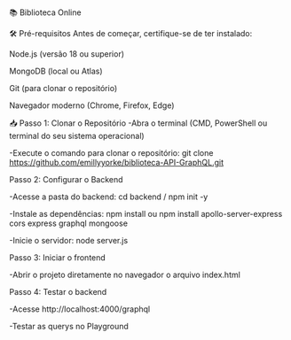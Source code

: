 📚 Biblioteca Online 

🛠 Pré-requisitos
Antes de começar, certifique-se de ter instalado:

Node.js (versão 18 ou superior)

MongoDB (local ou Atlas)

Git (para clonar o repositório)

Navegador moderno (Chrome, Firefox, Edge)

📥 Passo 1: Clonar o Repositório
-Abra o terminal (CMD, PowerShell ou terminal do seu sistema operacional)

-Execute o comando para clonar o repositório: git clone https://github.com/emillyyorke/biblioteca-API-GraphQL.git

Passo 2: Configurar o Backend

-Acesse a pasta do backend: cd backend / npm init -y

-Instale as dependências: npm install ou npm install apollo-server-express cors express graphql mongoose

-Inicie o servidor: node server.js

Passo 3: Iniciar o frontend

-Abrir o projeto diretamente no navegador o arquivo index.html

Passo 4: Testar o backend 

-Acesse http://localhost:4000/graphql

-Testar as querys no Playground

